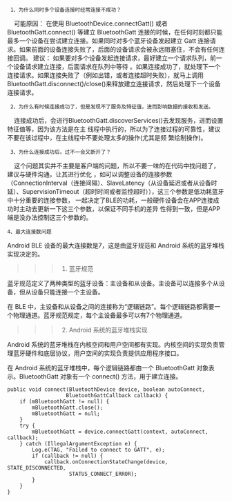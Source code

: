 `` 1、为什么同时多个设备连接时经常连接不成功？``

&nbsp;&nbsp;&nbsp;&nbsp;可能原因： 在使用 BluetoothDevice.connectGatt() 或者 BluetoothGatt.connect() 等建立 BluetoothGatt 连接的时候，在任何时刻都只能最多一个设备在尝试建立连接。如果同时对多个蓝牙设备发起建立 Gatt 连接请求。如果前面的设备连接失败了，后面的设备请求会被永远阻塞住，不会有任何连接回调。 建议： 如果要对多个设备发起连接请求，最好建立一个请求队列，前一个设备请求建立连接，后面请求在队列中等待 。如果连接成功了，就处理下一个连接请求。如果连接失败了（例如出错，或者连接超时失败），就马上调用 BluetoothGatt.disconnect()/close()来释放建立连接请求，然后处理下一个设备连接请求。

`` 2、为什么有时候连接成功了，但是发现不了服务及特征值，进而影响数据的接收和发送。``

&nbsp;&nbsp;&nbsp;&nbsp;连接成功后，会进行BluetoothGatt.discoverServices()去发现服务，进而设置特征值等，因为该方法是在主 线程中执行的，所以为了连接过程的可靠性，建议不要在该过程中，在主线程中不要处理太多的操作(尤其是频 繁绘制操作)。 

`` 3、为什么连接成功后，过不一会又断开了？``

 &nbsp;&nbsp;&nbsp;&nbsp;这个问题其实并不主要是客户端的问题，所以不要一味的在代码中找问题了，建议与硬件沟通，让其进行优化 ，如可以调整设备的连接参数（ConnectionInterval（连接间隔）、SlaveLatency（从设备延迟或者从设备时 延）、SupervisionTimeout（超时时间或者监控超时）），这三个参数是低功耗蓝牙中十分重要的连接参数， 一起决定了BLE的功耗，一般硬件设备会在APP连接成功时主动去更新一下这三个参数，以保证不同手机的差异 性得到一致，但是APP端是没办法控制这三个参数的。 

`` 4、最大连接数问题 ``

 Android BLE 设备的最大连接数是7，这是由蓝牙规范和 Android 系统的蓝牙堆栈实现决定的。

 >>> 1. 蓝牙规范

 蓝牙规范定义了两种类型的蓝牙设备：主设备和从设备。主设备可以连接多个从设备，但从设备只能连接一个主设备。

在 BLE 中，主设备和从设备之间的连接称为“逻辑链路”。每个逻辑链路都需要一个物理通道。蓝牙规范规定，每个主设备最多可以有7个物理通道。

>>> 2. Android 系统的蓝牙堆栈实现

Android 系统的蓝牙堆栈在内核空间和用户空间都有实现。内核空间的实现负责管理蓝牙硬件和底层协议，用户空间的实现负责提供应用程序接口。

在 Android 系统的蓝牙堆栈中，每个逻辑链路都由一个 BluetoothGatt 对象表示。BluetoothGatt 对象有一个 connect() 方法，用于建立连接。

```
public void connect(BluetoothDevice device, boolean autoConnect,
                   BluetoothGattCallback callback) {
    if (mBluetoothGatt != null) {
        mBluetoothGatt.close();
        mBluetoothGatt = null;
    }
    try {
        mBluetoothGatt = device.connectGatt(context, autoConnect, callback);
    } catch (IllegalArgumentException e) {
        Log.e(TAG, "Failed to connect to GATT", e);
        if (callback != null) {
            callback.onConnectionStateChange(device, STATE_DISCONNECTED,
                    STATUS_CONNECT_ERROR);
        }
    }
}
```


